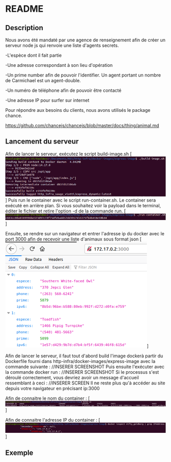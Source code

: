 # README

## Description

Nous avons été mandaté par une agence de renseignement afin de créer un serveur node js qui renvoie une liste d'agents secrets.

-L'espèce dont il fait partie

-Une adresse correspondant à son lieu d'opération

-Un prime number afin de pouvoir l'identifier. Un agent portant un nombre de Carmichael est un agent-double.

-Un numéro de téléphone afin de pouvoir être contacté

-Une adresse IP pour surfer sur internet

Pour répondre aux besoins du clients, nous avons utilisés le package chance.

https://github.com/chancejs/chancejs/blob/master/docs/thing/animal.md



## Lancement du serveur
Afin de lancer le serveur, exécutez le script build-image.sh
[![](images/buildscript.png)]
Puis run le container avec le script run-container.sh. Le container sera exécuté en arrière plan. Si vous souhaitez voir la payload dans le terminal, éditer le fichier et retire l'option -d de la commande run.
[![](images/runscript.png)]

Ensuite, se rendre sur un navigateur et entrer l'adresse ip du docker avec le port 3000 afin de recevoir une liste d'animaux sous format json
[![](images/ipport.png)]


Afin de lancer le serveur, il faut tout d'abord build l'image dockerà partir du Dockerfile fourni dans http-infra/docker-images/express-image avec la commande suivante :
//INSERER SCREENSHOT
Puis ensuite l'exécuter avec la commande docker run :
//INSERER SCREENSHOT
Si le processus s'est déroulé correctement, vous devriez avoir un message d'accueil ressemblant à ceci :
//INSERER SCREEN
Il ne reste plus qu'à accéder au site depuis votre navigateur en précisant ip:3000

Afin de connaitre le nom du container :
[![](images/dockerps.png)]

Afin de connaitre l'adresse IP du container :
[![](images/getip.png)]




## Exemple

